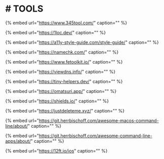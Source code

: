 # \# TOOLS

{% embed url="https://www.345tool.com/" caption="" %}

{% embed url="https://1loc.dev/" caption="" %}

{% embed url="https://a11y-style-guide.com/style-guide/" caption="" %}

{% embed url="https://namechk.com/" caption="" %}

{% embed url="https://www.fetoolkit.io/" caption="" %}

{% embed url="https://viewdns.info/" caption="" %}

{% embed url="https://tiny-helpers.dev/" caption="" %}

{% embed url="https://omatsuri.app/" caption="" %}

{% embed url="https://shields.io/" caption="" %}

{% embed url="https://justdeleteme.xyz/" caption="" %}

{% embed url="https://git.herrbischoff.com/awesome-macos-command-line/about/" caption="" %}

{% embed url="https://git.herrbischoff.com/awesome-command-line-apps/about/" caption="" %}

{% embed url="https://12ft.io/ios" caption="" %}
